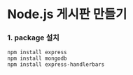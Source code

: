 # Node.js 게시판 만들기
<h3> 1. package 설치 </h3>

```
npm install express
npm install mongodb
npm install express-handlerbars
```
